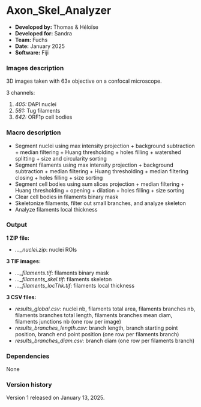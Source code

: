 # Axon_Skel_Analyzer

* **Developed by:** Thomas & Héloïse
* **Developed for:** Sandra
* **Team:** Fuchs
* **Date:** January 2025
* **Software:** Fiji

### Images description

3D images taken with 63x objective on a confocal microscope.

3 channels:
  1. *405:* DAPI nuclei
  2. *561:* Tug filaments
  3. *642:* ORF1p cell bodies

### Macro description

* Segment nuclei using max intensity projection + background subtraction + median filtering + Huang thresholding + holes filling + watershed splitting + size and circularity sorting
* Segment filaments using max intensity projection + background subtraction + median filtering + Huang thresholding + median filtering closing + holes filling + size sorting
* Segment cell bodies using sum slices projection + median filtering + Huang thresholding + opening + dilation + holes filling + size sorting
* Clear cell bodies in filaments binary mask
* Skeletonize filaments, filter out small branches, and analyze skeleton
* Analyze filaments local thickness

### Output

**1 ZIP file:**
* *..._nuclei.zip*: nuclei ROIs

**3 TIF images:**
* *..._filaments.tif*: filaments binary mask 
* *..._filaments_skel.tif*: filaments skeleton
* *..._filaments_locThk.tif*: filaments local thickness

**3 CSV files:**
* *results_global.csv*: nuclei nb, filaments total area, filaments branches nb, filaments branches total length, filaments branches mean diam, filaments junctions nb (one row per image)
* *results_branches_length.csv*: branch length, branch starting point position, branch end point position (one row per filaments branch)
* *results_branches_diam.csv*: branch diam (one row per filaments branch)

### Dependencies

None

### Version history

Version 1 released on January 13, 2025.
